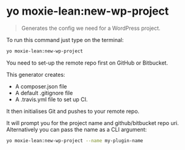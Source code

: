 # yo moxie-lean:new-wp-project

> Generates the config we need for a WordPress project.

To run this command just type on the terminal: 

```bash
yo moxie-lean:new-wp-project
```

You need to set-up the remote repo first on GitHub or Bitbucket.

This generator creates: 

- A composer.json file
- A default .gitignore file
- A .travis.yml file to set up CI.

It then initialises Git and pushes to your remote repo.

It will prompt you for the project name and github/bitbucket repo uri. Alternatively you can pass the name as a CLI argument:

```bash
yo moxie-lean:new-wp-project --name my-plugin-name
```
